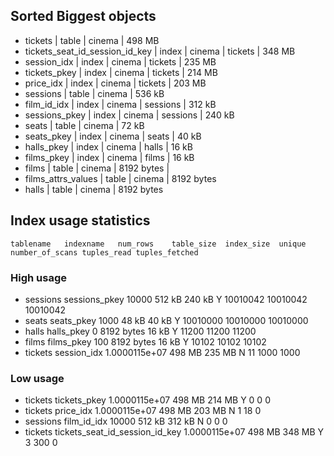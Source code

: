 ## Sorted Biggest objects
- tickets | table | cinema | 498 MB
- tickets_seat_id_session_id_key | index | cinema | tickets | 348 MB
- session_idx | index | cinema | tickets | 235 MB
- tickets_pkey  | index | cinema | tickets  | 214 MB
- price_idx | index | cinema | tickets | 203 MB
- sessions  | table | cinema | 536 kB
- film_id_idx | index | cinema | sessions | 312 kB
- sessions_pkey  | index | cinema | sessions | 240 kB
- seats | table | cinema | 72 kB
- seats_pkey | index | cinema | seats  | 40 kB
- halls_pkey | index | cinema | halls  | 16 kB
- films_pkey  | index | cinema | films | 16 kB
- films  | table | cinema | 8192 bytes |
- films_attrs_values | table | cinema | 8192 bytes
- halls  | table | cinema | 8192 bytes

## Index usage statistics
    tablename	indexname	num_rows	table_size	index_size	unique	number_of_scans	tuples_read	tuples_fetched
### High usage
-	sessions	sessions_pkey	10000	512 kB	240 kB	Y	10010042	10010042	10010042
-	seats	    seats_pkey	    1000	48 kB	40 kB	Y	10010000	10010000	10010000
-	halls	    halls_pkey	    0	 8192 bytes	16 kB	Y	11200	11200	11200
-	films	    films_pkey	    100	 8192 bytes	16 kB	Y	10102	10102	10102
-   tickets	    session_idx	    1.0000115e+07	498 MB	235 MB	N	11	1000	1000

### Low usage
-    tickets	tickets_pkey	1.0000115e+07	498 MB	214 MB	Y	0	0	0
-    tickets	price_idx	1.0000115e+07	498 MB	203 MB	N	1	18	0
-	 sessions	film_id_idx	10000	512 kB	312 kB	N	0	0	0
-    tickets	tickets_seat_id_session_id_key	1.0000115e+07	498 MB	348 MB	Y	3	300	0

